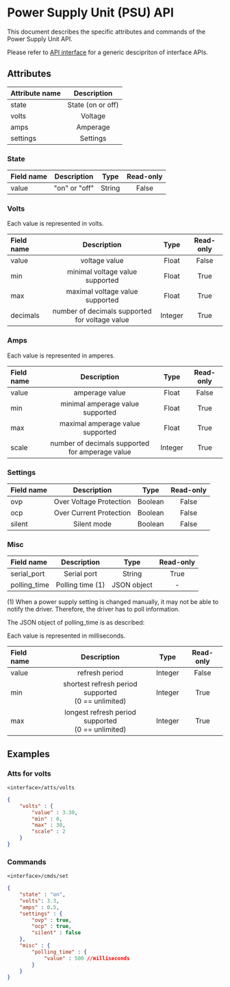 # Power Supply Unit (PSU) API

This document describes the specific attributes and commands of the Power Supply Unit API.

Please refer to [API interface](api_interface.md) for a generic descipriton of interface APIs.

## Attributes

| Attribute name |    Description    |
| :------------- | :---------------: |
| state          | State (on or off) |
| volts          |      Voltage      |
| amps           |     Amperage      |
| settings       |     Settings      |

### State

| Field name |  Description  |  Type  | Read-only |
| :--------- | :-----------: | :----: | :-------: |
| value      | "on" or "off" | String |   False   |

### Volts

Each value is represented in volts.

| Field name |                  Description                   |  Type   | Read-only |
| :--------- | :--------------------------------------------: | :-----: | :-------: |
| value      |                 voltage value                  |  Float  |   False   |
| min        |        minimal voltage value supported         |  Float  |   True    |
| max        |        maximal voltage value supported         |  Float  |   True    |
| decimals   | number of decimals supported for voltage value | Integer |   True    |

### Amps

Each value is represented in amperes.

| Field name |                   Description                   |  Type   | Read-only |
| :--------- | :---------------------------------------------: | :-----: | :-------: |
| value      |                 amperage value                  |  Float  |   False   |
| min        |        minimal amperage value supported         |  Float  |   True    |
| max        |        maximal amperage value supported         |  Float  |   True    |
| scale      | number of decimals supported for amperage value | Integer |   True    |

### Settings

| Field name |       Description       |  Type   | Read-only |
| :--------- | :---------------------: | :-----: | :-------: |
| ovp        | Over Voltage Protection | Boolean |   False   |
| ocp        | Over Current Protection | Boolean |   False   |
| silent     |       Silent mode       | Boolean |   False   |

### Misc

| Field name   |   Description    |    Type     | Read-only |
| :----------- | :--------------: | :---------: | :-------: |
| serial_port  |   Serial port    |   String    |   True    |
| polling_time | Polling time (1) | JSON object |     -     |

(1) When a power supply setting is changed manually, it may not be able to notify the driver.
Therefore, the driver has to poll information.

The JSON object of polling_time is as described:

Each value is represented in milliseconds.

| Field name |                      Description                      |  Type   | Read-only |
| :--------- | :---------------------------------------------------: | :-----: | :-------: |
| value      |                    refresh period                     | Integer |   False   |
| min        | shortest refresh period supported<br>(0 == unlimited) | Integer |   True    |
| max        | longest refresh period supported<br>(0 == unlimited)  | Integer |   True    |

## Examples

### Atts for volts

`<interface>/atts/volts`

```json
{
    "volts" : {
        "value" : 3.30,
        "min" : 0,
        "max" : 30,
        "scale" : 2
    }
}
```

### Commands

`<interface>/cmds/set`

```json
{
    "state" : "on",
    "volts": 3.3,
    "amps" : 0.5,
    "settings" : {
        "ovp" : true,
        "ocp" : true,
        "silent" : false
    },
    "misc" : {
        "polling_time" : {
            "value" : 500 //milliseconds
        }
    }
}
```
